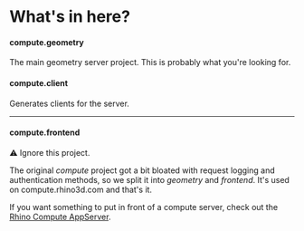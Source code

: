 # What's in here?

#### compute.geometry

The main geometry server project. This is probably what you're looking for.

#### compute.client

Generates clients for the server.

---

#### compute.frontend

⚠️ Ignore this project.

The original _compute_ project got a bit bloated with request logging and authentication methods, so we split it into _geometry_ and _frontend_. It's used on compute.rhino3d.com and that's it.

If you want something to put in front of a compute server, check out the [Rhino Compute AppServer](https://github.com/mcneel/compute.rhino3d.appserver).
